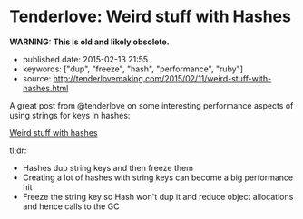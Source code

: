 Tenderlove: Weird stuff with Hashes
===================================

**WARNING: This is old and likely obsolete.**

-   published date: 2015-02-13 21:55
-   keywords: \[\"dup\", \"freeze\", \"hash\", \"performance\", \"ruby\"\]
-   source: <http://tenderlovemaking.com/2015/02/11/weird-stuff-with-hashes.html>

A great post from @tenderlove on some interesting performance aspects of using strings for keys in hashes:

[Weird stuff with hashes](http://tenderlovemaking.com/2015/02/11/weird-stuff-with-hashes.html)

tl;dr:

-   Hashes dup string keys and then freeze them
-   Creating a lot of hashes with string keys can become a big performance hit
-   Freeze the string key so Hash won\'t dup it and reduce object allocations and hence calls to the GC
